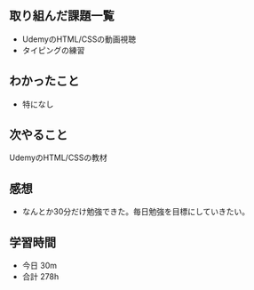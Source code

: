 ## 取り組んだ課題一覧
-  UdemyのHTML/CSSの動画視聴
- タイピングの練習
## わかったこと
- 特になし
## 次やること
UdemyのHTML/CSSの教材
## 感想
- なんとか30分だけ勉強できた。毎日勉強を目標にしていきたい。
## 学習時間
- 今日 30m
- 合計 278h